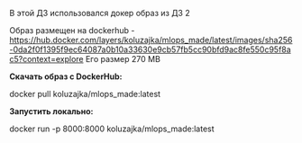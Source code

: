 В этой ДЗ использовался докер образ из ДЗ 2

Образ размещен на dockerhub - https://hub.docker.com/layers/koluzajka/mlops_made/latest/images/sha256-0da2f0f1395f9ec64087a0b10a33630e9cb57fb5cc90bfd9ac8fe550c95f8ac5?context=explore Его размер 270 MB

**Скачать образ с DockerHub:**

  docker pull koluzajka/mlops_made:latest 

**Запустить локально:**

  docker run -p 8000:8000 koluzajka/mlops_made:latest
